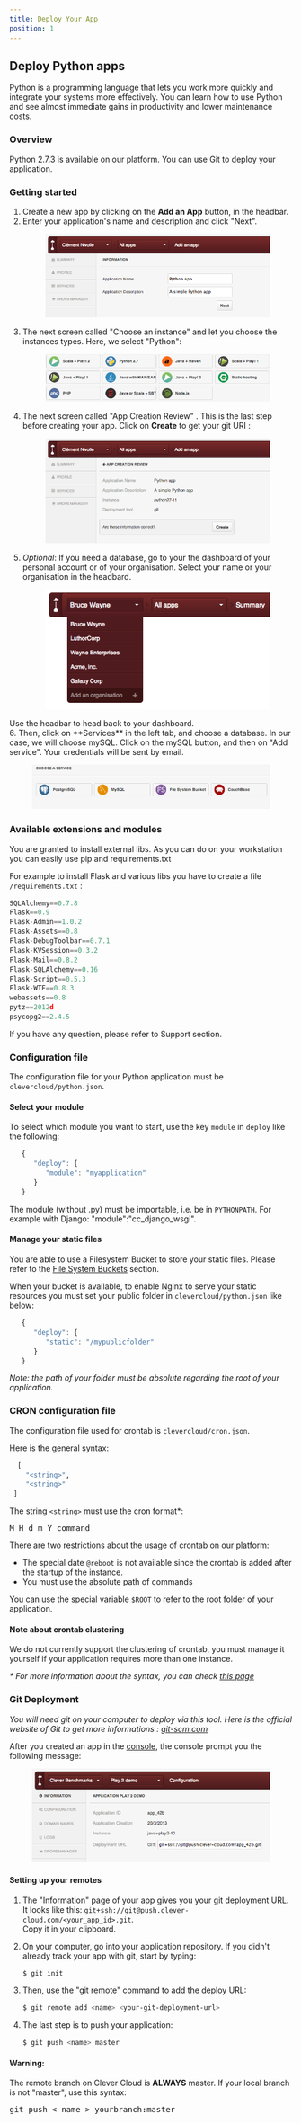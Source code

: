 ```yaml
---
title: Deploy Your App
position: 1
---
```


## Deploy Python apps

Python is a programming language that lets you work more quickly and integrate your systems more effectively. You can learn how to use Python and see almost immediate gains in productivity and lower maintenance costs.

### Overview

Python 2.7.3 is available on our platform. You can use Git to deploy your application.

### Getting started

1. Create a new app by clicking on the **Add an App** button, in the headbar. 
2. Enter your application's name and description and click "Next".<figure class="cc-content-imglarge">
  <img src="/assets/images/apppython.png"/></figure>
3. The next screen called "Choose an instance" and let you choose the instances types. Here, we select "Python":  <figure class="cc-content-imglarge"><img src="/assets/images/javawarapp.png"></figure>
4. The next screen called "App Creation Review" . This is the last step before creating your app. Click on **Create** to get your git URI  : <figure class="cc-content-imglarge"><img src="/assets/images/appcreationreviewpython.png"></figure>
5. *Optional*: If you need a database, go to your the dashboard of your personal account or of your organisation. Select your name or your organisation in the headbard. <figure class="cc-content-img">
  <a href="/assets/images/gotohome.png"><img src="/assets/images/gotohome.png"/></a>
  <figcaption>Use the headbar to head back to your dashboard. 
  </figcaption>
</figure>
6. Then, click on **Services** in the left tab, and choose a database. In our case, we will choose mySQL. Click on the mySQL button, and then on "Add service". Your credentials will be sent by email.<figure class="cc-content-imglarge"><img src="/assets/images/mysql.png"></figure>

### Available extensions and modules

You are granted to install external libs. As you can do on your workstation you can easily use pip and requirements.txt

For example to install Flask and various libs you have to create a file `/requirements.txt` :

```javascript
SQLAlchemy==0.7.8
Flask==0.9
Flask-Admin==1.0.2
Flask-Assets==0.8
Flask-DebugToolbar==0.7.1
Flask-KVSession==0.3.2
Flask-Mail==0.8.2
Flask-SQLAlchemy==0.16
Flask-Script==0.5.3
Flask-WTF==0.8.3
webassets==0.8
pytz==2012d
psycopg2==2.4.5
```

If you have any question, please refer to Support section.


### Configuration file

The configuration file for your Python application must be `clevercloud/python.json`.

#### Select your module

To select which module you want to start, use the key `module` in `deploy` like the following:

```haskell
   {
      "deploy": {
         "module": "myapplication"
      }
   }
```

The module (without .py) must be importable, i.e. be in `PYTHONPATH`. For example with Django: "module":"cc_django_wsgi".


#### Manage your static files

You are able to use a Filesystem Bucket to store your static files. Please refer to the [File System Buckets](/databases-and-services/fs-buckets/) section.

When your bucket is available, to enable Nginx to serve your static resources you must set your public folder in `clevercloud/python.json` like below:

```haskell
   {
      "deploy": {
         "static": "/mypublicfolder"
      }
   }
```

*Note: the path of your folder must be absolute regarding the root of your application.*


### CRON configuration file

The configuration file used for crontab is `clevercloud/cron.json`.

Here is the general syntax:

```haskell
  [
    "<string>",
    "<string>"
 ]
```

The string `<string>` must use the cron format\*:
<pre>M H d m Y command</pre>

There are two restrictions about the usage of crontab on our platform:

* The special date `@reboot` is not available since the crontab is added after the startup of the instance.
* You must use the absolute path of commands

You can use the special variable `$ROOT` to refer to the root folder of your application.


#### Note about crontab clustering

We do not currently support the clustering of crontab, you must manage it yourself if your application requires more than one instance.

_* For more information about the syntax, you can check <a href="http://en.wikipedia.org/wiki/Cron">this page</a>_

### Git Deployment
*You will need git on your computer to deploy via this tool. Here is the official website of Git to get more informations&nbsp;: <a href="http://git-scm.com">git-scm.com</a>*

After you created an app in the [console](https://console.clever-cloud.com), the console prompt you the following message:

<figure class="cc-content-imglarge">
  <img src="/assets/images/newgitapp.png"/></a>
</figure>

#### Setting up your remotes

1. The "Information" page of your app gives you your git deployment URL.  
It looks like this:  ``git+ssh://git@push.clever-cloud.com/<your_app_id>.git``.  
Copy it in your clipboard.
2. On your computer, go into your application repository. 
If you didn't already track your app with git, start by typing:

    ```bash
    $ git init
    ```

3. Then, use the "git remote" command to add the deploy URL:

    ```bash
    $ git remote add <name> <your-git-deployment-url>
    ```

4. The last step is to push your application:

    ```bash
    $ git push <name> master
    ```

<div class="alert alert-hot-problems">
<h4>Warning:</h4>
  <p>The remote branch on Clever Cloud is <strong>ALWAYS</strong> master. If your local branch is not "master", use this syntax:</p>
  <pre>git push < name > yourbranch:master</pre>

</div>